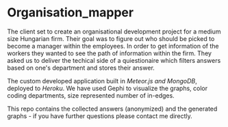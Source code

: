 # Organisation_mapper
 
The client set to create an organisational development project for a medium size Hungarian firm. Their goal was to figure out who should be picked to become a manager within the employees. In order to get information of the workers they wanted to see the path of information within the firm. They asked us to deliver the techical side of a quiestionaire which filters answers based on one's department and stores their answer. 

The custom developed application built in *Meteor.js and MongoDB*, deployed to *Heroku*. We have used Gephi to visualize the graphs, color coding departments, size represented number of in-edges. 

This repo contains the collected answers (anonymized) and the generated graphs - if you have further questions please contact me directly. 
